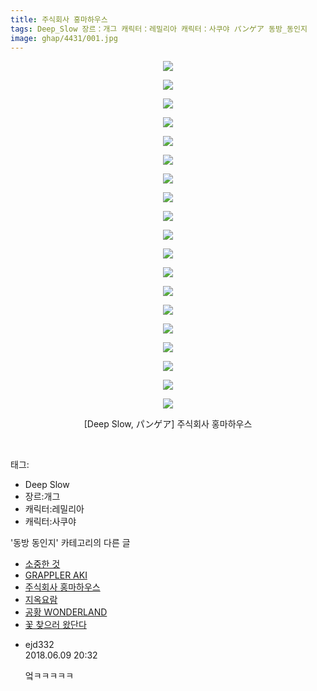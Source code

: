 ```yaml
---
title: 주식회사 홍마하우스
tags: Deep_Slow 장르：개그 캐릭터：레밀리아 캐릭터：사쿠야 パンゲア 동방_동인지
image: ghap/4431/001.jpg
---
```

<div class="article">
<p style="text-align: center; clear: none; float: none;"><img src="{{ site.nasurl }}/ghap/4431/001.jpg"/></p>
<p style="text-align: center; clear: none; float: none;"><img src="{{ site.nasurl }}/ghap/4431/002.jpg"/></p>
<p style="text-align: center; clear: none; float: none;"><img src="{{ site.nasurl }}/ghap/4431/003.jpg"/></p>
<p style="text-align: center; clear: none; float: none;"><img src="{{ site.nasurl }}/ghap/4431/004.jpg"/></p>
<p style="text-align: center; clear: none; float: none;"><img src="{{ site.nasurl }}/ghap/4431/005.jpg"/></p>
<p style="text-align: center; clear: none; float: none;"><img src="{{ site.nasurl }}/ghap/4431/006.jpg"/></p>
<p style="text-align: center; clear: none; float: none;"><img src="{{ site.nasurl }}/ghap/4431/007.jpg"/></p>
<p style="text-align: center; clear: none; float: none;"><img src="{{ site.nasurl }}/ghap/4431/008.jpg"/></p>
<p style="text-align: center; clear: none; float: none;"><img src="{{ site.nasurl }}/ghap/4431/009.jpg"/></p>
<p style="text-align: center; clear: none; float: none;"><img src="{{ site.nasurl }}/ghap/4431/010.jpg"/></p>
<p style="text-align: center; clear: none; float: none;"><img src="{{ site.nasurl }}/ghap/4431/011.jpg"/></p>
<p style="text-align: center; clear: none; float: none;"><img src="{{ site.nasurl }}/ghap/4431/012.jpg"/></p>
<p style="text-align: center; clear: none; float: none;"><img src="{{ site.nasurl }}/ghap/4431/013.jpg"/></p>
<p style="text-align: center; clear: none; float: none;"><img src="{{ site.nasurl }}/ghap/4431/014.jpg"/></p>
<p style="text-align: center; clear: none; float: none;"><img src="{{ site.nasurl }}/ghap/4431/015.jpg"/></p>
<p style="text-align: center; clear: none; float: none;"><img src="{{ site.nasurl }}/ghap/4431/016.jpg"/></p>
<p style="text-align: center; clear: none; float: none;"><img src="{{ site.nasurl }}/ghap/4431/017.jpg"/></p>
<p style="text-align: center; clear: none; float: none;"><img src="{{ site.nasurl }}/ghap/4431/018.jpg"/></p>
<p style="text-align: center; clear: none; float: none;"><img src="{{ site.nasurl }}/ghap/4431/019.jpg"/></p>
<p style="text-align: center; clear: none; float: none;">[Deep Slow, パンゲア] 주식회사 홍마하우스</p>
<p><br/></p>
</div><div class="tagTrail">
<p>태그: </p>
<ul>
<li>Deep Slow</li>
<li>장르:개그</li>
<li>캐릭터:레밀리아</li>
<li>캐릭터:사쿠야</li>
</ul>
</div><div class="another">
<p>'동방 동인지' 카테고리의 다른 글</p>
<ul>
<li><a href="/2018-06-09-ghap_4435">소중한 것</a></li>
<li><a href="/2018-06-09-ghap_4433">GRAPPLER AKI</a></li>
<li><a href="/2018-06-09-ghap_4431">주식회사 홍마하우스</a></li>
<li><a href="/2018-06-09-ghap_4430">지옥요람</a></li>
<li><a href="/2018-06-09-ghap_4429">공황 WONDERLAND</a></li>
<li><a href="/2018-06-09-ghap_4428">꽃 찾으러 왔단다</a></li>
</ul>
</div><div class="cb_module cb_fluid">
<div class="cb_wrt cb_profile">
<div class="comment">
<ul>
<li class="cb_thumb_off" id="comment15268550">
<div class="cb_comment_area">
<div class="cb_info_area">
<div class="cb_section">
<span class="cb_nick_name">ejd332</span>
</div>
<div class="cb_section">
<span class="cb_date">2018.06.09 20:32 </span>
</div>
</div>
<div class="cb_dsc_comment">
<p class="cb_dsc">
											엌ㅋㅋㅋㅋㅋ
										</p>
</div>
</div></li>
</ul>
</div>
</div><!-- commentList close -->
</div>
